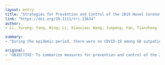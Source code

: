 ```yaml
---
layout: entry
title: "Strategies for Prevention and Control of the 2019 Novel Coronavirus Disease in the Department of Kidney Transplantation"
link: "https://doi.org/10.1111/tri.13634"
author:
- Li, Yurong; Yang, Ning; Li, Xiaoxiao; Wang, Junpeng; Yan, Tianzhong

summary:
- "During the epidemic period, there were no COVID-19 among 68 outpatient examined kidney transplant recipients, 32 hospitalized kidney transplant recipient recipients, 19 patients waiting for kidney transplantation in hospital and 30 medical staff. The department had formulated detailed prevention and control measures, mainly including: kidney transplant outpatient management, kidney transplant ward management, management of kidney transplant surgery, dialysis management, follow-up management of discharged patients after kidney transplantations. There were no CVID19 in the follow up of 160 recipients after the 2019 novel Corona Virus Disease in the department."

original:
- "OBJECTIVE: To summarize measures for prevention and control of the 2019 novel Corona Virus Disease (COVID-19) in the department of kidney transplantation. METHODS: We retrospectively analyzed the clinical data of outpatients and inpatients in the department of kidney transplantation from January 20, 2020 to March 1, 2020, and followed up the in-home kidney transplant recipients and those waiting for kidney transplantation through the Internet platform. Our department had formulated detailed prevention and control measures, mainly including: kidney transplant outpatient management, kidney transplantation ward management, management of kidney transplant surgery, dialysis management of patients waiting for kidney transplantation, personal protection of medical staff, follow-up management of discharged patients after kidney transplantation, etc. RESULTS: During the epidemic period, there were no COVID-19 among 68 outpatient examined kidney transplant recipients, 32 hospitalized kidney transplant recipients, 19 patients waiting for kidney transplantation in hospital and 30 medical staff. There were no COVID-19 in the follow-up of 160 recipients after kidney transplantation and 60 patients waiting for kidney transplantation. CONCLUSION: During the epidemic period, we implemented strict prevention and control measures and adjusted working methods and procedures to ensure the safe and orderly work of the department."
---
```


